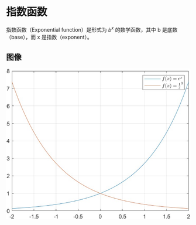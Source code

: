 # 指数函数

指数函数（Exponential function）是形式为 $b^{x}$ 的数学函数，其中 b 是底数（base），而 x 是指数（exponent）。

## 图像

![](./__resource_01/exponential_function_01.jpg)
